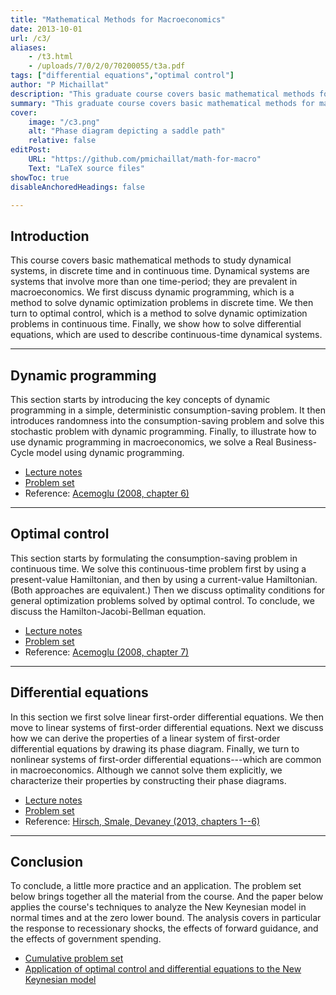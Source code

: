 ```yaml
---
title: "Mathematical Methods for Macroeconomics" 
date: 2013-10-01
url: /c3/
aliases:
    - /t3.html
    - /uploads/7/0/2/0/70200055/t3a.pdf
tags: ["differential equations","optimal control"]
author: "P Michaillat"
description: "This graduate course covers basic mathematical methods for macroeconomics: dynamic programming, optimal control, and differential equations." 
summary: "This graduate course covers basic mathematical methods for macroeconomics: dynamic programming, optimal control, and differential equations." 
cover:
    image: "/c3.png"
    alt: "Phase diagram depicting a saddle path"
    relative: false
editPost:
    URL: "https://github.com/pmichaillat/math-for-macro"
    Text: "LaTeX source files"
showToc: true
disableAnchoredHeadings: false

---
```


## Introduction

This course covers basic mathematical methods to study dynamical systems, in discrete time and in continuous time. Dynamical systems are systems that involve more than one time-period; they are prevalent in macroeconomics. We first discuss dynamic programming, which is a method to solve dynamic optimization problems in discrete time. We then turn to optimal control, which is a method to solve dynamic optimization problems in continuous time. Finally, we show how to solve differential equations, which are used to describe continuous-time dynamical systems.

---

## Dynamic programming

This section starts by introducing the key concepts of dynamic programming in a simple, deterministic consumption-saving problem. It then introduces randomness into the consumption-saving problem and solve this stochastic problem with dynamic programming. Finally, to illustrate how to use dynamic programming in macroeconomics, we solve a Real Business-Cycle model using dynamic programming.

- [Lecture notes](/x1.pdf)
- [Problem set](/x4.pdf)
- Reference: [Acemoglu (2008, chapter 6)](https://press.princeton.edu/books/hardcover/9780691132921/introduction-to-modern-economic-growth)

---

## Optimal control

This section starts by formulating the consumption-saving problem in continuous time. We solve this continuous-time problem first by using a present-value Hamiltonian, and then by using a current-value Hamiltonian. (Both approaches are equivalent.) Then we discuss optimality conditions for general optimization problems solved by optimal control. To conclude, we discuss the Hamilton-Jacobi-Bellman equation.

- [Lecture notes](/x2.pdf)
- [Problem set](/x5.pdf)
- Reference: [Acemoglu (2008, chapter 7)](https://press.princeton.edu/books/hardcover/9780691132921/introduction-to-modern-economic-growth)

---

## Differential equations

In this section we first solve linear first-order differential equations. We then move to linear systems of first-order differential equations. Next we discuss how we can derive the properties of a linear system of first-order differential equations by drawing its phase diagram. Finally, we turn to nonlinear systems of first-order differential equations---which are common in macroeconomics. Although we cannot solve them explicitly, we characterize their properties by constructing their phase diagrams. 

- [Lecture notes](/x3.pdf)
- [Problem set](/x6.pdf)
- Reference: [Hirsch, Smale, Devaney (2013, chapters 1--6)](https://www.sciencedirect.com/book/9780123820105/differential-equations-dynamical-systems-and-an-introduction-to-chaos)

---

## Conclusion

To conclude, a little more practice and an application. The problem set below brings together all the material from the course. And the paper below applies the course's techniques to analyze the New Keynesian model in normal times and at the zero lower bound. The analysis covers in particular the response to recessionary shocks, the effects of forward guidance, and the effects of government spending.

- [Cumulative problem set](/x7.pdf)
- [Application of optimal control and differential equations to the New Keynesian model](/11/)
